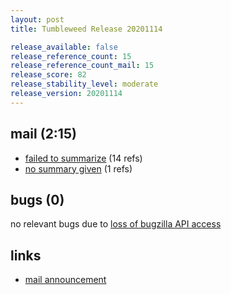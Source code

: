 ```yaml
---
layout: post
title: Tumbleweed Release 20201114

release_available: false
release_reference_count: 15
release_reference_count_mail: 15
release_score: 82
release_stability_level: moderate
release_version: 20201114
---
```


## mail (2:15)

- [failed to summarize](https://github.com/boombatower/tumbleweed-review/issues/10) (14 refs)
- [no summary given](https://github.com/boombatower/tumbleweed-review/issues/10) (1 refs)

## bugs (0)

<!--more-->

no relevant bugs due to [loss of bugzilla API access](https://bugzilla.opensuse.org/show_bug.cgi?id=1157722)



## links

- [mail announcement](https://github.com/boombatower/tumbleweed-review/issues/10)
